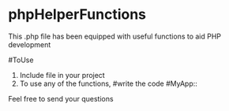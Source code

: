 # phpHelperFunctions

This .php file has been equipped with useful functions to aid PHP development

#ToUse

1. Include file in your project
2. To use any of the functions, 
#write the code
#MyApp::<function name>

Feel free to send your questions

